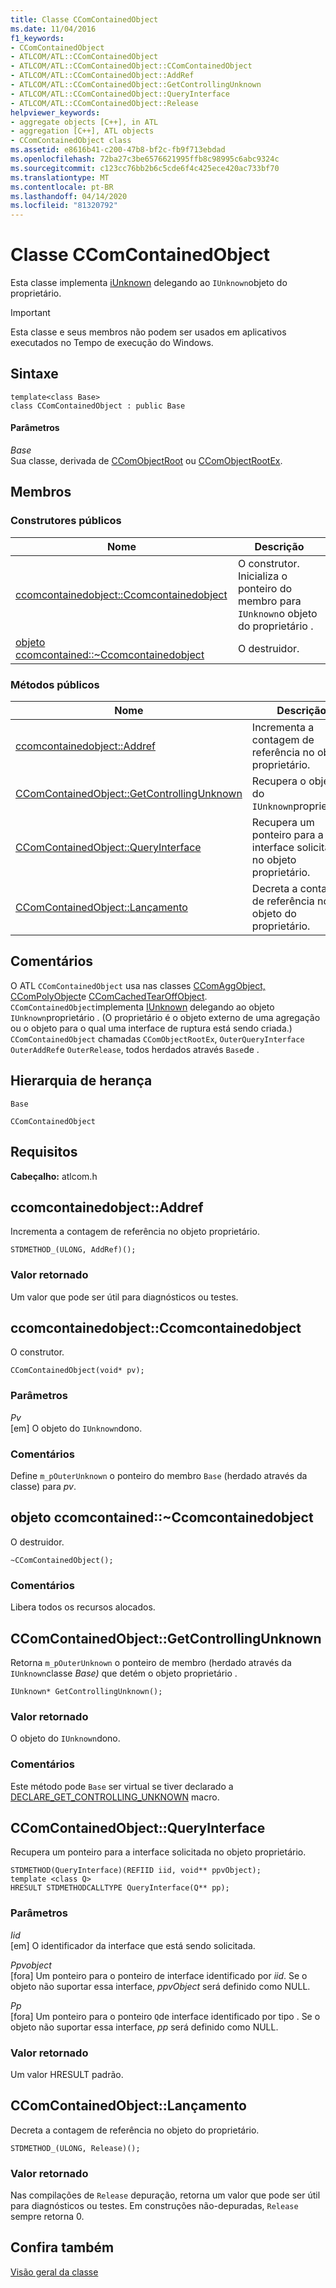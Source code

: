 ```yaml
---
title: Classe CComContainedObject
ms.date: 11/04/2016
f1_keywords:
- CComContainedObject
- ATLCOM/ATL::CComContainedObject
- ATLCOM/ATL::CComContainedObject::CComContainedObject
- ATLCOM/ATL::CComContainedObject::AddRef
- ATLCOM/ATL::CComContainedObject::GetControllingUnknown
- ATLCOM/ATL::CComContainedObject::QueryInterface
- ATLCOM/ATL::CComContainedObject::Release
helpviewer_keywords:
- aggregate objects [C++], in ATL
- aggregation [C++], ATL objects
- CComContainedObject class
ms.assetid: e8616b41-c200-47b8-bf2c-fb9f713ebdad
ms.openlocfilehash: 72ba27c3be6576621995ffb8c98995c6abc9324c
ms.sourcegitcommit: c123cc76bb2b6c5cde6f4c425ece420ac733bf70
ms.translationtype: MT
ms.contentlocale: pt-BR
ms.lasthandoff: 04/14/2020
ms.locfileid: "81320792"
---
```

# <a name="ccomcontainedobject-class"></a>Classe CComContainedObject

Esta classe implementa [iUnknown](/windows/win32/api/unknwn/nn-unknwn-iunknown) delegando ao `IUnknown`objeto do proprietário.

> [!IMPORTANT]
> Esta classe e seus membros não podem ser usados em aplicativos executados no Tempo de execução do Windows.

## <a name="syntax"></a>Sintaxe

```
template<class Base>
class CComContainedObject : public Base
```

#### <a name="parameters"></a>Parâmetros

*Base*<br/>
Sua classe, derivada de [CComObjectRoot](../../atl/reference/ccomobjectroot-class.md) ou [CComObjectRootEx](../../atl/reference/ccomobjectrootex-class.md).

## <a name="members"></a>Membros

### <a name="public-constructors"></a>Construtores públicos

|Nome|Descrição|
|----------|-----------------|
|[ccomcontainedobject::Ccomcontainedobject](#ccomcontainedobject)|O construtor. Inicializa o ponteiro do membro para `IUnknown`o objeto do proprietário .|
|[objeto ccomcontained::~Ccomcontainedobject](#dtor)|O destruidor.|

### <a name="public-methods"></a>Métodos públicos

|Nome|Descrição|
|----------|-----------------|
|[ccomcontainedobject::Addref](#addref)|Incrementa a contagem de referência no objeto proprietário.|
|[CComContainedObject::GetControllingUnknown](#getcontrollingunknown)|Recupera o objeto do `IUnknown`proprietário.|
|[CComContainedObject::QueryInterface](#queryinterface)|Recupera um ponteiro para a interface solicitada no objeto proprietário.|
|[CComContainedObject::Lançamento](#release)|Decreta a contagem de referência no objeto do proprietário.|

## <a name="remarks"></a>Comentários

O ATL `CComContainedObject` usa nas classes [CComAggObject,](../../atl/reference/ccomaggobject-class.md) [CComPolyObject](../../atl/reference/ccompolyobject-class.md)e [CComCachedTearOffObject](../../atl/reference/ccomcachedtearoffobject-class.md). `CComContainedObject`implementa [IUnknown](/windows/win32/api/unknwn/nn-unknwn-iunknown) delegando ao objeto `IUnknown`proprietário . (O proprietário é o objeto externo de uma agregação ou o objeto para o qual uma interface de ruptura está sendo criada.) `CComContainedObject` chamadas `CComObjectRootEx`, `OuterQueryInterface` `OuterAddRef`e `OuterRelease`, todos herdados através `Base`de .

## <a name="inheritance-hierarchy"></a>Hierarquia de herança

`Base`

`CComContainedObject`

## <a name="requirements"></a>Requisitos

**Cabeçalho:** atlcom.h

## <a name="ccomcontainedobjectaddref"></a><a name="addref"></a>ccomcontainedobject::Addref

Incrementa a contagem de referência no objeto proprietário.

```
STDMETHOD_(ULONG, AddRef)();
```

### <a name="return-value"></a>Valor retornado

Um valor que pode ser útil para diagnósticos ou testes.

## <a name="ccomcontainedobjectccomcontainedobject"></a><a name="ccomcontainedobject"></a>ccomcontainedobject::Ccomcontainedobject

O construtor.

```
CComContainedObject(void* pv);
```

### <a name="parameters"></a>Parâmetros

*Pv*<br/>
[em] O objeto do `IUnknown`dono.

### <a name="remarks"></a>Comentários

Define `m_pOuterUnknown` o ponteiro do membro `Base` (herdado através da classe) para *pv*.

## <a name="ccomcontainedobjectccomcontainedobject"></a><a name="dtor"></a>objeto ccomcontained::~Ccomcontainedobject

O destruidor.

```
~CComContainedObject();
```

### <a name="remarks"></a>Comentários

Libera todos os recursos alocados.

## <a name="ccomcontainedobjectgetcontrollingunknown"></a><a name="getcontrollingunknown"></a>CComContainedObject::GetControllingUnknown

Retorna `m_pOuterUnknown` o ponteiro de membro (herdado através da `IUnknown`classe *Base)* que detém o objeto proprietário .

```
IUnknown* GetControllingUnknown();
```

### <a name="return-value"></a>Valor retornado

O objeto do `IUnknown`dono.

### <a name="remarks"></a>Comentários

Este método pode `Base` ser virtual se tiver declarado a [DECLARE_GET_CONTROLLING_UNKNOWN](aggregation-and-class-factory-macros.md#declare_get_controlling_unknown) macro.

## <a name="ccomcontainedobjectqueryinterface"></a><a name="queryinterface"></a>CComContainedObject::QueryInterface

Recupera um ponteiro para a interface solicitada no objeto proprietário.

```
STDMETHOD(QueryInterface)(REFIID iid, void** ppvObject);
template <class Q>
HRESULT STDMETHODCALLTYPE QueryInterface(Q** pp);
```

### <a name="parameters"></a>Parâmetros

*Iid*<br/>
[em] O identificador da interface que está sendo solicitada.

*Ppvobject*<br/>
[fora] Um ponteiro para o ponteiro de interface identificado por *iid*. Se o objeto não suportar essa interface, *ppvObject* será definido como NULL.

*Pp*<br/>
[fora] Um ponteiro para o ponteiro `Q`de interface identificado por tipo . Se o objeto não suportar essa interface, *pp* será definido como NULL.

### <a name="return-value"></a>Valor retornado

Um valor HRESULT padrão.

## <a name="ccomcontainedobjectrelease"></a><a name="release"></a>CComContainedObject::Lançamento

Decreta a contagem de referência no objeto do proprietário.

```
STDMETHOD_(ULONG, Release)();
```

### <a name="return-value"></a>Valor retornado

Nas compilações de `Release` depuração, retorna um valor que pode ser útil para diagnósticos ou testes. Em construções não-depuradas, `Release` sempre retorna 0.

## <a name="see-also"></a>Confira também

[Visão geral da classe](../../atl/atl-class-overview.md)

